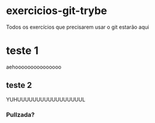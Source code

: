 # exercicios-git-trybe
Todos os exercícios que precisarem usar o git estarão aqui

# teste 1
aehooooooooooooooo

## teste 2
YUHUUUUUUUUUUUUUUUUUL

### Pullzada?
